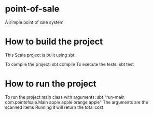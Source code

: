 # point-of-sale
A simple point of sale system

# How to build the project
This Scala project is built using sbt.

To compile the project: sbt compile
To execute the tests: sbt test

# How to run the project
To run the project main class with arguments: sbt "run-main com.pointofsale.Main apple apple orange apple"
The arguments are the scanned items
Running it will return the total cost
